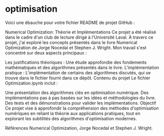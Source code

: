 # optimisation

Voici une ébauche pour votre fichier README de projet GitHub :

Numerical Optimization: Théorie et Implémentations
Ce projet a été réalisé dans le cadre d'un club de lecture dirigé à l'Université Laval. À travers ce projet, j'ai exploré les concepts présentés dans le livre Numerical Optimization de Jorge Nocedal et Stephen J. Wright. Mon travail s'est concentré sur deux aspects principaux :

Les justifications théoriques : Une étude approfondie des fondements mathématiques et des algorithmes présentés dans le livre.
L'implémentation pratique : L'implémentation de certains des algorithmes discutés, qui se trouve dans le fichier fourni dans ce dépôt.
Contenu du projet
Le fichier Optimization.ipynb inclut :

Une présentation des algorithmes clés en optimisation numérique.
Des implémentations pas à pas basées sur les idées et méthodologies du livre.
Des tests et des démonstrations pour valider les implémentations.
Objectif
Ce projet vise à approfondir la compréhension des méthodes d'optimisation numériques en reliant la théorie aux applications pratiques, tout en explorant les subtilités des algorithmes d'optimisation modernes.

Références
Numerical Optimization, Jorge Nocedal et Stephen J. Wright.

